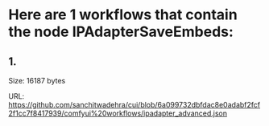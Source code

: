 # Here are 1 workflows that contain the node IPAdapterSaveEmbeds:

## 1. 

Size: 16187 bytes

URL: https://github.com/sanchitwadehra/cui/blob/6a099732dbfdac8e0adabf2fcf2f1cc7f8417939/comfyui%20workflows/ipadapter_advanced.json

